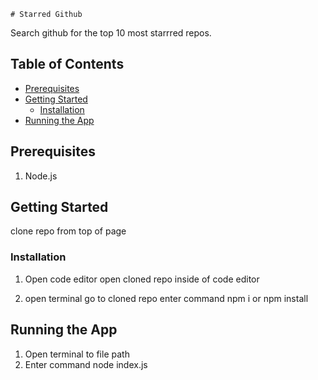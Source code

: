     # Starred Github

Search github for the top 10 most starrred repos.

## Table of Contents

- [Prerequisites](#prerequisites)
- [Getting Started](#getting-started)
  - [Installation](#installation)
- [Running the App](#running-the-app)

## Prerequisites

1. Node.js

## Getting Started

clone repo from top of page

### Installation

1. Open code editor
   open cloned repo inside of code editor

2. open terminal
   go to cloned repo
   enter command npm i or npm install

## Running the App

1. Open terminal to file path
2. Enter command
   node index.js
